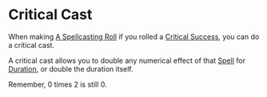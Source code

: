 # Critical Cast
When making [A Spellcasting Roll](../../Magic/Spellcasting.md#The%20Spellcasting%20Roll) if you rolled a [Critical Success](Critical%20Success.md), you can do a critical cast.

A critical cast allows you to double any numerical effect of that [Spell](../../Magic/Spells.md) for [Duration](../../Magic/Spellcasting.md#Duration), or double the duration itself.

Remember, 0 times 2 is still 0.